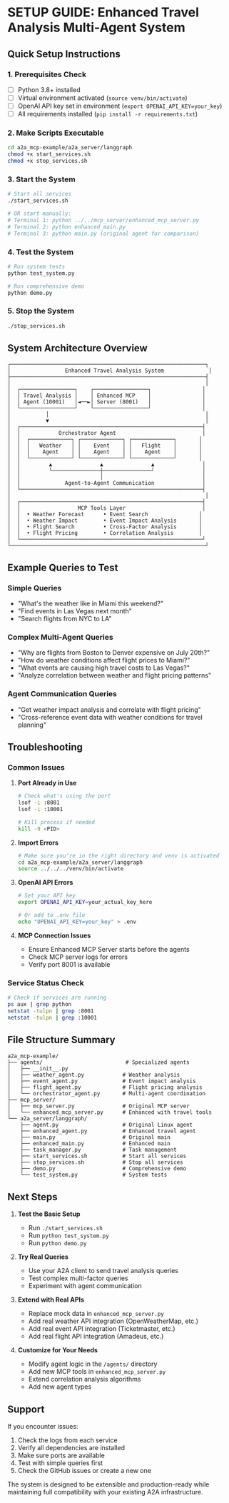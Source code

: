 # SETUP GUIDE: Enhanced Travel Analysis Multi-Agent System

## Quick Setup Instructions

### 1. Prerequisites Check
- [ ] Python 3.8+ installed
- [ ] Virtual environment activated (`source venv/bin/activate`)
- [ ] OpenAI API key set in environment (`export OPENAI_API_KEY=your_key`)
- [ ] All requirements installed (`pip install -r requirements.txt`)

### 2. Make Scripts Executable
```bash
cd a2a_mcp-example/a2a_server/langgraph
chmod +x start_services.sh
chmod +x stop_services.sh
```

### 3. Start the System
```bash
# Start all services
./start_services.sh

# OR start manually:
# Terminal 1: python ../../mcp_server/enhanced_mcp_server.py
# Terminal 2: python enhanced_main.py
# Terminal 3: python main.py (original agent for comparison)
```

### 4. Test the System
```bash
# Run system tests
python test_system.py

# Run comprehensive demo
python demo.py
```

### 5. Stop the System
```bash
./stop_services.sh
```

## System Architecture Overview

```
┌─────────────────────────────────────────────────────────────┐
│                 Enhanced Travel Analysis System              │
├─────────────────────────────────────────────────────────────┤
│                                                             │
│  ┌─────────────────┐    ┌─────────────────┐                │
│  │ Travel Analysis │    │ Enhanced MCP    │                │
│  │ Agent (10001)   │◄──►│ Server (8001)   │                │
│  └─────────────────┘    └─────────────────┘                │
│           │                                                 │
│           ▼                                                 │
│  ┌─────────────────────────────────────────────────────────┤
│  │            Orchestrator Agent                           │
│  │  ┌─────────────┐ ┌─────────────┐ ┌─────────────┐       │
│  │  │   Weather   │ │    Event    │ │   Flight    │       │
│  │  │    Agent    │ │    Agent    │ │    Agent    │       │
│  │  └─────────────┘ └─────────────┘ └─────────────┘       │
│  │         ▲               ▲               ▲               │
│  │         └───────────────┼───────────────┘               │
│  │                         │                               │
│  │              Agent-to-Agent Communication               │
│  └─────────────────────────────────────────────────────────┤
│                                                             │
│  ┌─────────────────────────────────────────────────────────┤
│  │                  MCP Tools Layer                        │
│  │  • Weather Forecast      • Event Search                │
│  │  • Weather Impact        • Event Impact Analysis       │
│  │  • Flight Search         • Cross-Factor Analysis       │
│  │  • Flight Pricing        • Correlation Analysis        │
│  └─────────────────────────────────────────────────────────┘
└─────────────────────────────────────────────────────────────┘
```

## Example Queries to Test

### Simple Queries
- "What's the weather like in Miami this weekend?"
- "Find events in Las Vegas next month"
- "Search flights from NYC to LA"

### Complex Multi-Agent Queries
- "Why are flights from Boston to Denver expensive on July 20th?"
- "How do weather conditions affect flight prices to Miami?"
- "What events are causing high travel costs to Las Vegas?"
- "Analyze correlation between weather and flight pricing patterns"

### Agent Communication Queries
- "Get weather impact analysis and correlate with flight pricing"
- "Cross-reference event data with weather conditions for travel planning"

## Troubleshooting

### Common Issues

1. **Port Already in Use**
   ```bash
   # Check what's using the port
   lsof -i :8001
   lsof -i :10001
   
   # Kill process if needed
   kill -9 <PID>
   ```

2. **Import Errors**
   ```bash
   # Make sure you're in the right directory and venv is activated
   cd a2a_mcp-example/a2a_server/langgraph
   source ../../../venv/bin/activate
   ```

3. **OpenAI API Errors**
   ```bash
   # Set your API key
   export OPENAI_API_KEY=your_actual_key_here
   
   # Or add to .env file
   echo "OPENAI_API_KEY=your_key" > .env
   ```

4. **MCP Connection Issues**
   - Ensure Enhanced MCP Server starts before the agents
   - Check MCP server logs for errors
   - Verify port 8001 is available

### Service Status Check
```bash
# Check if services are running
ps aux | grep python
netstat -tulpn | grep :8001
netstat -tulpn | grep :10001
```

## File Structure Summary

```
a2a_mcp-example/
├── agents/                          # Specialized agents
│   ├── __init__.py
│   ├── weather_agent.py            # Weather analysis
│   ├── event_agent.py              # Event impact analysis  
│   ├── flight_agent.py             # Flight pricing analysis
│   └── orchestrator_agent.py       # Multi-agent coordination
├── mcp_server/
│   ├── mcp_server.py               # Original MCP server
│   └── enhanced_mcp_server.py      # Enhanced with travel tools
└── a2a_server/langgraph/
    ├── agent.py                    # Original Linux agent
    ├── enhanced_agent.py           # Enhanced travel agent
    ├── main.py                     # Original main
    ├── enhanced_main.py            # Enhanced main
    ├── task_manager.py             # Task management
    ├── start_services.sh           # Start all services
    ├── stop_services.sh            # Stop all services
    ├── demo.py                     # Comprehensive demo
    └── test_system.py              # System tests
```

## Next Steps

1. **Test the Basic Setup**
   - Run `./start_services.sh`
   - Run `python test_system.py`
   - Run `python demo.py`

2. **Try Real Queries**
   - Use your A2A client to send travel analysis queries
   - Test complex multi-factor queries
   - Experiment with agent communication

3. **Extend with Real APIs**
   - Replace mock data in `enhanced_mcp_server.py`
   - Add real weather API integration (OpenWeatherMap, etc.)
   - Add real event API integration (Ticketmaster, etc.)
   - Add real flight API integration (Amadeus, etc.)

4. **Customize for Your Needs**
   - Modify agent logic in the `/agents/` directory
   - Add new MCP tools in `enhanced_mcp_server.py`
   - Extend correlation analysis algorithms
   - Add new agent types

## Support

If you encounter issues:
1. Check the logs from each service
2. Verify all dependencies are installed
3. Make sure ports are available
4. Test with simple queries first
5. Check the GitHub issues or create a new one

The system is designed to be extensible and production-ready while maintaining full compatibility with your existing A2A infrastructure.
